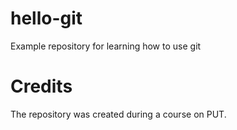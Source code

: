 # hello-git
Example repository for learning how to use git
# Credits
The repository was created during a course on PUT.
